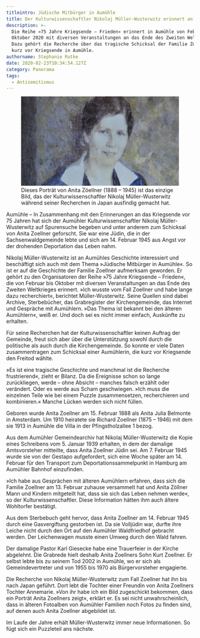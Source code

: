 ```yaml
---
titleintro: Jüdische Mitbürger in Aumühle
title: Der Kulturwissenschaftler Nikolaj Müller-Wusterwitz erinnert an Anita Zöllner
description: >-
  Die Reihe »75 Jahre Kriegsende – Frieden« erinnert in Aumühle von Februar bis
  Oktober 2020 mit diversen Veranstaltungen an das Ende des Zweiten Weltkrieges.
  Dazu gehört die Recherche über das tragische Schicksal der Familie Zoellner
  kurz vor Kriegsende in Aumühle.
authorname: Stephanie Rutke
date: 2020-02-23T10:34:54.127Z
category: Panorama
tags:
  - Antisemitismus
---
```


<figure>
  <img src="/static/media/2020-Zoellner-Anita .jpg">
  <figcaption>
Dieses Porträt von Anita Zöellner (1888 – 1945) ist das einzige Bild, das der  Kulturwissenschaftler Nikolaj Müller-Wusterwitz während seiner Recherchen in Japan ausfindig gemacht hat. 
   
  </figcaption>
</figure>


Aumühle – In Zusammenhang mit den Erinnerungen an das Kriegsende vor 75 Jahren hat sich der Aumühler Kulturwissenschaftler Nikolaj Müller-Wusterwitz auf Spurensuche begeben und unter anderem zum Schicksal von Anita Zoellner geforscht. Sie war eine Jüdin, die in der Sachsenwaldgemeinde lebte und sich am 14. Februar 1945 aus Angst vor der drohenden Deportation das Leben nahm.

Nikolaj Müller-Wusterwitz ist an Aumühles Geschichte interessiert und beschäftigt sich auch mit dem Thema »Jüdische Mitbürger in Aumühle«. So ist er auf die Geschichte der Familie Zoellner aufmerksam geworden. Er gehört zu den Organisatoren der Reihe »75 Jahre Kriegsende – Frieden«, die von Februar bis Oktober mit diversen Veranstaltungen an das Ende des Zweiten Weltkrieges erinnert. »Ich wusste vom Fall Zoellner und habe lange dazu recherchiert«, berichtet Müller-Wusterwitz. Seine Quellen sind dabei Archive, Sterbebücher, das Grabregister der Kirchengemeinde, das Internet und Gespräche mit Aumühlern. »Das Thema ist bekannt bei den älteren Aumühlern«, weiß er. Und doch sei es nicht immer einfach, Auskünfte zu erhalten.

Für seine Recherchen hat der Kulturwissenschaftler keinen Auftrag der Gemeinde, freut sich aber über die Unterstützung sowohl durch die politische als auch durch die Kirchengemeinde. So konnte er viele Daten zusammentragen zum Schicksal einer Aumühlerin, die kurz vor Kriegsende den Freitod wählte.

»Es ist eine tragische Geschichte und manchmal ist die Recherche frustrierend«, zieht er Bilanz. Da die Ereignisse schon so lange zurückliegen, werde – ohne Absicht – manches falsch erzählt oder verändert. Oder es werde aus Scham geschwiegen. »Ich muss die einzelnen Teile wie bei einem Puzzle zusammensetzen, recherchieren und kombinieren.« Manche Lücken werden sich nicht füllen.

Geboren wurde Anita Zoellner am 15. Februar 1888 als Anita Julia Belmonte in Amsterdam. Um 1910 heiratete sie Richard Zoellner (1875 – 1946) mit dem sie 1913 in Aumühle die Villa in der Pfingstholzallee 1 bezog.


Aus dem Aumühler Gemeindearchiv hat Nikolaj Müller-Wusterwitz die Kopie eines Schreibens vom 5. Januar 1939 erhalten, in dem der damalige Amtsvorsteher mitteilte, dass Anita Zoellner Jüdin sei. Am 7. Februar 1945 wurde sie von der Gestapo aufgefordert, sich eine Woche später am 14. Februar für den Transport zum Deportationssammelpunkt in Hamburg am Aumühler Bahnhof einzufinden.

»Ich habe aus Gesprächen mit älteren Aumühlern erfahren, dass sich die Familie Zoellner am 13. Februar zuhause versammelt hat und Anita Zöllner Mann und Kindern mitgeteilt hat, dass sie sich das Leben nehmen werde«, so der Kulturwissenschaftler. Diese Information hätten ihm auch  ältere Wohltorfer bestätigt. 


Aus dem Sterbebuch geht hervor, dass Anita Zoellner am 14. Februar 1945 durch eine Gasvergiftung gestorben ist. Da sie Volljüdin war, durfte ihre Leiche nicht durch den Ort auf den Aumühler Waldfriedhof gebracht werden. Der Leichenwagen musste einen Umweg durch den Wald fahren. 


Der damalige Pastor Karl Giesecke habe eine Trauerfeier in der Kirche abgelehnt. Die Grabrede hielt deshalb Anita Zoellners Sohn Kurt Zoellner. Er selbst lebte bis zu seinem Tod 2002 in Aumühle, wo er sich als Gemeindevertreter und von 1955 bis 1970 als Bürgervorsteher engagierte.

Die Recherche von Nikolaj Müller-Wusterwitz zum Fall Zoellner hat ihn bis nach Japan geführt. Dort lebt die Tochter einer Freundin von Anita Zoellners Tochter Annemarie. »Von ihr habe ich ein Bild zugeschickt bekommen, dass ein Porträt Anita Zoellners zeigt«, erklärt er. Es sei nicht unwahrscheinlich, dass in älteren Fotoalben von Aumühler Familien noch Fotos zu finden sind, auf denen auch Anita Zoellner abgebildet ist. 

Im Laufe der Jahre erhält Müller-Wusterwitz immer neue Informationen. So fügt sich ein Puzzleteil ans nächste.
